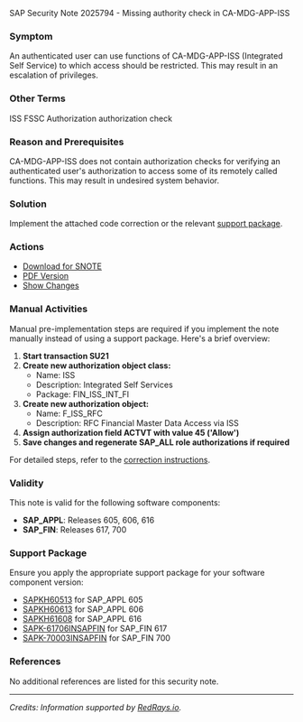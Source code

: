 SAP Security Note 2025794 - Missing authority check in CA-MDG-APP-ISS

### **Symptom**
An authenticated user can use functions of CA-MDG-APP-ISS (Integrated Self Service) to which access should be restricted. This may result in an escalation of privileges.

### **Other Terms**
ISS FSSC Authorization authorization check

### **Reason and Prerequisites**
CA-MDG-APP-ISS does not contain authorization checks for verifying an authenticated user's authorization to access some of its remotely called functions. This may result in undesired system behavior.

### **Solution**
Implement the attached code correction or the relevant [support package](https://me.sap.com/supportpackage/SAPKH60513).


### **Actions**
- [Download for SNOTE](https://notesdownloads.sap.com/note/0040000012042062017)
- [PDF Version](https://userapps.support.sap.com/sap/support/sfm/notes/print/0002025794?language=en-US&token=B79C61EDE69515AA91F47CA29F86343C)
- [Show Changes](https://me.sap.com/notesLatestChanges/0002025794/E/diff)

### **Manual Activities**
Manual pre-implementation steps are required if you implement the note manually instead of using a support package. Here's a brief overview:

1. **Start transaction SU21**
2. **Create new authorization object class:**
   - Name: ISS
   - Description: Integrated Self Services
   - Package: FIN_ISS_INT_FI
3. **Create new authorization object:**
   - Name: F_ISS_RFC
   - Description: RFC Financial Master Data Access via ISS
4. **Assign authorization field ACTVT with value 45 ('Allow')**
5. **Save changes and regenerate SAP_ALL role authorizations if required**

For detailed steps, refer to the [correction instructions](https://me.sap.com/corrins/0002025794/15841).

### **Validity**
This note is valid for the following software components:
- **SAP_APPL**: Releases 605, 606, 616
- **SAP_FIN**: Releases 617, 700

### **Support Package**
Ensure you apply the appropriate support package for your software component version:
- [SAPKH60513](https://me.sap.com/supportpackage/SAPKH60513) for SAP_APPL 605
- [SAPKH60613](https://me.sap.com/supportpackage/SAPKH60613) for SAP_APPL 606
- [SAPKH61608](https://me.sap.com/supportpackage/SAPKH61608) for SAP_APPL 616
- [SAPK-61706INSAPFIN](https://me.sap.com/supportpackage/SAPK-61706INSAPFIN) for SAP_FIN 617
- [SAPK-70003INSAPFIN](https://me.sap.com/supportpackage/SAPK-70003INSAPFIN) for SAP_FIN 700

### **References**
No additional references are listed for this security note.

---

*Credits: Information supported by [RedRays.io](https://redrays.io).*